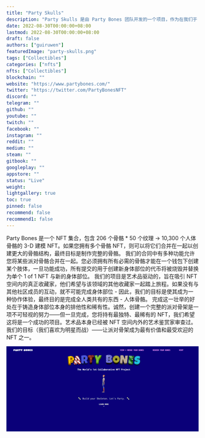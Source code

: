 ```yaml
---
title: "Party Skulls"
description: "Party Skulls 是由 Party Bones 团队开发的一个项目，作为在我们于 8 月 22 日美国东部标准时间下午 3 点推出之前在 Party Bones 项目中获得福利的代币。"
date: 2022-08-30T00:00:00+08:00
lastmod: 2022-08-30T00:00:00+08:00
draft: false
authors: ["guiruwen"]
featuredImage: "party-skulls.png"
tags: ["Collectibles"]
categories: ["nfts"]
nfts: ["Collectibles"]
blockchain: ""
website: "https://www.partybones.com/"
twitter: "https://twitter.com/PartyBonesNFT"
discord: ""
telegram: ""
github: ""
youtube: ""
twitch: ""
facebook: ""
instagram: ""
reddit: ""
medium: ""
steam: ""
gitbook: ""
googleplay: ""
appstore: ""
status: "Live"
weight: 
lightgallery: true
toc: true
pinned: false
recommend: false
recommend1: false
---
```

Party Bones 是一个 NFT 集合，包含 206 个骨骼 * 50 个纹理 -> 10,300 个人体骨骼的 3-D 建模 NFT。如果您拥有多个骨骼 NFT，则可以将它们合并在一起以创建更大的骨骼结构，最终目标是制作完整的骨骼。
我们的合同中有多种功能允许您将某些派对骨骼合并在一起。您必须拥有所有必需的骨骼才能在一个钱包下创建某个肢体，一旦功能成功，所有提交的用于创建新身体部位的代币将被烧毁并替换为单个 1 of 1 NFT 与新的身体部位。
我们的项目是艺术品驱动的，旨在吸引 NFT 空间内的真正收藏家，他们希望与该领域的其他收藏家一起踏上旅程。如果没有与其他社区成员的互动，就不可能完成身体部位 - 因此，我们的目标是使其成为一种协作体验，最终目的是完成全人类共有的东西 - 人体骨骼。
完成这一壮举的好处在于铸造身体部位本身的排他性和稀有性。诚然，创建一个完整的派对骨架是一项不可轻视的努力——但一旦完成，您将持有最独特、最稀有的 NFT，我们希望这将是一个成功的项目。艺术品本身已经被 NFT 空间内外的艺术鉴赏家审查过。我们的目标（我们喜欢为明星而战）——让派对骨架成为最有价值和最受欢迎的 NFT 之一。

![nft](01.png)

